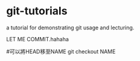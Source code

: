 # git-tutorials

a tutorial for demonstrating git usage and lecturing.


LET ME COMMIT.hahaha


#可以將HEAD移至NAME
git checkout NAME
